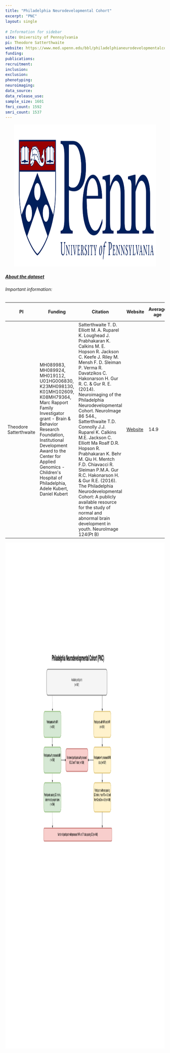 ```yaml
---
title: "Philadelphia Neurodevelopmental Cohort"
excerpt: "PNC"
layout: single

# Information for sidebar
site: University of Pennsylvania
pi: Theodore Satterthwaite
website: https://www.med.upenn.edu/bbl/philadelphianeurodevelopmentalcohort.html
funding:
publications:
recruitment:
inclusion:
exclusion:
phenotyping:
neuroimaging:
data_source:
data_release_use:
sample_size: 1601
fmri_count: 1592
smri_count: 1537
---
```

<div style="text-align: center;">
     <img src="/assets/images/logos/university_of_pennsylvania.png" width="450" height="450" />
</div>

##### [About the dataset](https://www.med.upenn.edu/bbl/philadelphianeurodevelopmentalcohort.html)

###### Important information:

| PI | Funding | Citation |  Website | Average age | % Female | Mean Overall Psychopathology (Mean) | Mean Overall Psychopathology (SD) | % Right Handed
| -- | -- | -- |  -- | -- | -- | -- | -- | --
| Theodore Satterthwaite |  MH089983, MH089924, MH019112, U01HG006830, K23MH098130, K01MH102609, K08MH79364, Marc Rapport Family Investigator grant - Brain & Behavior Research Foundation, Institutional Development Award to the Center for Applied Genomics - Children's Hospital of Philadelphia, Adele Kubert, Daniel Kubert  | Satterthwaite T. D. Elliott M. A. Ruparel K. Loughead J. Prabhakaran K. Calkins M. E. Hopson R. Jackson C. Keefe J. Riley M. Mensh F. D. Sleiman P. Verma R. Davatzikos C. Hakonarson H. Gur R. C. & Gur R. E. (2014). Neuroimaging of the Philadelphia Neurodevelopmental Cohort. NeuroImage 86 544., Satterthwaite T.D. Connolly J.J. Ruparel K. Calkins M.E. Jackson C. Elliott Ma Roalf D.R. Hopson R. Prabhakaran K. Behr M. Qiu H. Mentch F.D. Chiavacci R. Sleiman P.M.A. Gur R.C. Hakonarson H. & Gur R.E. (2016). The Philadelphia Neurodevelopmental Cohort: A publicly available resource for the study of normal and abnormal brain development in youth. NeuroImage 124(Pt B) |  [Website](https://www.med.upenn.edu/bbl/philadelphianeurodevelopmentalcohort.html) | 14.9 | 52 | -0.45 | 0.94 | 84

<div style="text-align: left;">
     <img src="/assets/images/flowcharts/PNC_Flowchart.png" width="1600" height="1600" />
</div> 

